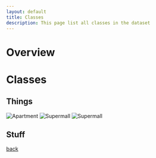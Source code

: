 ```yaml
---
layout: default
title: Classes
description: This page list all classes in the dataset
---
```


# Overview


# Classes

## Things

![Apartment]()
![Supermall]()
![Supermall]()


## Stuff


[back](./)
